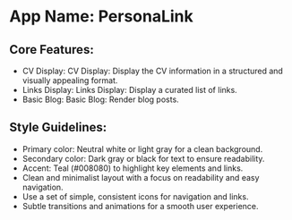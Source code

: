 # **App Name**: PersonaLink

## Core Features:

- CV Display: CV Display: Display the CV information in a structured and visually appealing format.
- Links Display: Links Display: Display a curated list of links.
- Basic Blog: Basic Blog: Render blog posts.

## Style Guidelines:

- Primary color: Neutral white or light gray for a clean background.
- Secondary color: Dark gray or black for text to ensure readability.
- Accent: Teal (#008080) to highlight key elements and links.
- Clean and minimalist layout with a focus on readability and easy navigation.
- Use a set of simple, consistent icons for navigation and links.
- Subtle transitions and animations for a smooth user experience.